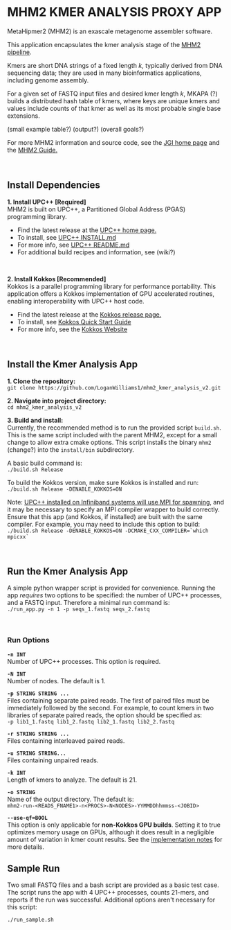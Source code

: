 # MHM2 KMER ANALYSIS PROXY APP
MetaHipmer2 (MHM2) is an exascale metagenome assembler software.

This application encapsulates the kmer analysis stage of the [MHM2 pipeline](https://www.nature.com/articles/s41598-020-67416-5/figures/7). 

Kmers are short DNA strings of a fixed length *k*, typically derived from DNA sequencing data; they are used in many bioinformatics applications, including genome assembly. 

For a given set of FASTQ input files and desired kmer length *k*, MKAPA (?) builds a distributed hash table of kmers, where keys are unique kmers and values include counts of that kmer as well as its most probable single base extensions.

(small example table?)
(output?)
(overall goals?)

For more MHM2 information and source code, see the [JGI home page](https://jgi.doe.gov/data-and-tools/software-tools/metahipmer/) and the [MHM2 Guide.](https://bitbucket.org/berkeleylab/mhm2/src/660ae5ab13f6a2c576b17d8c9925d44cffb98c6d/docs/mhm_guide.md)

<br>

## Install Dependencies

**1. Install UPC++ [Required]** <br>
MHM2 is built on UPC++, a Partitioned Global Address (PGAS) programming library. 
- Find the latest release at the [UPC++ home page.](https://bitbucket.org/berkeleylab/upcxx/wiki/Home)
- To install, see [UPC++ INSTALL.md](https://bitbucket.org/berkeleylab/upcxx/wiki/INSTALL)
- For more info, see [UPC++ README.md](https://bitbucket.org/berkeleylab/upcxx/wiki/README.md)
- For additional build recipes and information, see (wiki?) 

<br>

**2. Install Kokkos [Recommended]** <br>
Kokkos is a parallel programming library for performance portability. This application offers a Kokkos implementation of GPU accelerated routines, enabling interoperability with UPC++ host code. 
- Find the latest release at the [Kokkos release page.](https://github.com/kokkos/kokkos/releases)
- To install, see [Kokkos Quick Start Guide](https://kokkos.org/kokkos-core-wiki/quick_start.html)
- For more info, see the [Kokkos Website](https://kokkos.org/)

<br>

## Install the Kmer Analysis App
**1. Clone the repository:** <br>
`git clone https://github.com/LoganWilliams1/mhm2_kmer_analysis_v2.git`

**2. Navigate into project directory:** <br>
`cd mhm2_kmer_analysis_v2`

**3. Build and install:** <br>
Currently, the recommended method is to run the provided script `build.sh`. This is the same script included with the parent MHM2, except for a small change to allow extra cmake options. This script installs the binary `mhm2` (change?) into the `install/bin` subdirectory.

A basic build command is: <br>
`./build.sh Release`

To build the Kokkos version, make sure Kokkos is installed and 
run: <br>
`./build.sh Release -DENABLE_KOKKOS=ON`

Note: [UPC++ installed on Infiniband systems will use MPI for spawning](https://bitbucket.org/berkeleylab/upcxx/wiki/INSTALL#markdown-header-configuration-linux), and it may be necessary to specify an MPI compiler wrapper to build correctly. Ensure that this app (and Kokkos, if installed) are built with the same compiler. For example, you may need to include this option to build: <br>
```./build.sh Release -DENABLE_KOKKOS=ON -DCMAKE_CXX_COMPILER=`which mpicxx` ```

<br>

## Run the Kmer Analysis App
A simple python wrapper script is provided for convenience. Running the app *requires* two options to be specified: the number of UPC++ processes, and a FASTQ input. Therefore a minimal run command is: <br>
`./run_app.py -n 1 -p seqs_1.fastq seqs_2.fastq` 

<br>

### Run Options

**`-n INT`** <br>
Number of UPC++ processes. This option is required. 

**`-N INT`** <br>
Number of nodes. The default is 1.

**`-p STRING STRING ...`** <br>
Files containing separate paired reads. The first of paired files must be immediately followed by the second. For example, to count kmers in two libraries of separate paired reads, the option should be specified as: <br>
`-p lib1_1.fastq lib1_2.fastq lib2_1.fastq lib2_2.fastq`

**`-r STRING STRING ...`** <br>
Files containing interleaved paired reads.

**`-u STRING STRING...`** <br>
Files containing unpaired reads.

**`-k INT`** <br>
Length of kmers to analyze. The default is 21.

**`-o STRING`** <br>
Name of the output directory. The default is: <br>
`mhm2-run-<READS_FNAME1>-n<PROCS>-N<NODES>-YYMMDDhhmmss-<JOBID>`

**`--use-qf=BOOL`** <br>
This option is only applicable for **non-Kokkos GPU builds**. Setting it to true optimizes memory usage on GPUs, although it does result in a negligible amount of variation in kmer count results. See the [implementation notes]() for more details.



## Sample Run
Two small FASTQ files and a bash script are provided as a basic test case. The script runs the app with 4 UPC++ processes, counts 21-mers, and reports if the run was successful. Additional options aren't necessary for this script:

`./run_sample.sh`